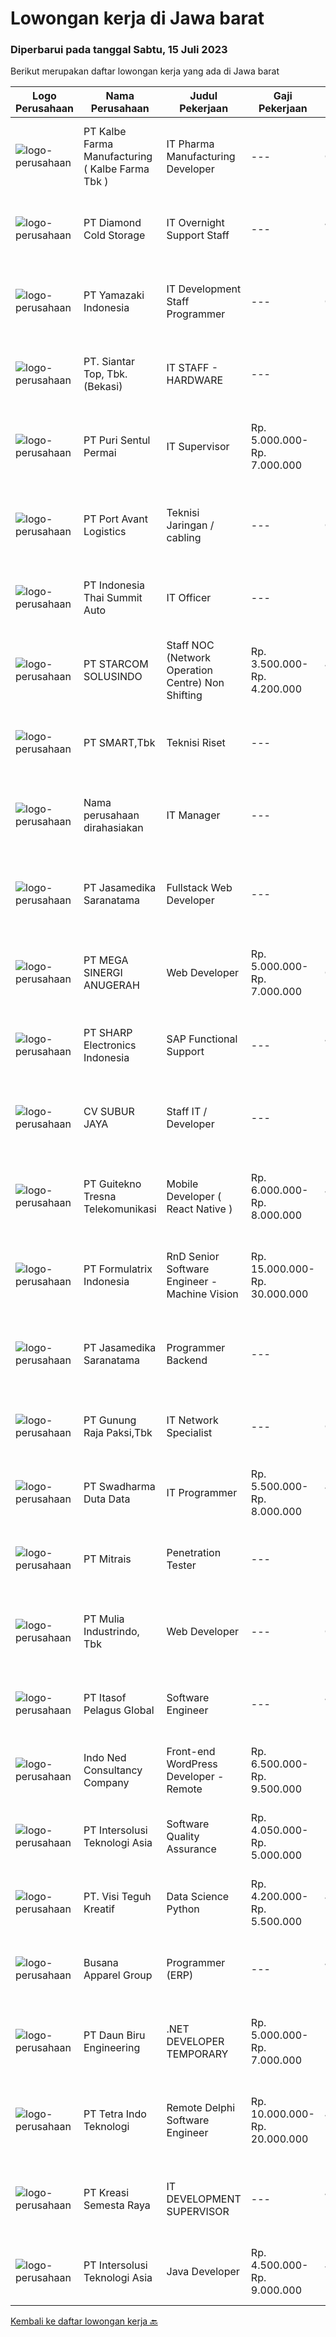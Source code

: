 
  # Lowongan kerja di Jawa barat

  ### Diperbarui pada tanggal Sabtu, 15 Juli 2023

  Berikut merupakan daftar lowongan kerja yang ada di Jawa barat

  |Logo Perusahaan | Nama Perusahaan | Judul Pekerjaan | Gaji Pekerjaan | Lokasi | Deskripsi | Tanggal diunggah | Pranala |
  | -------------- | --------------- | --------------- | --------- | --------- | -------------- | ------- | ----------- |
  |![logo-perusahaan](https://image-service-cdn.seek.com.au/071b102cf13fc16cfa8ef61d5500741ad40140e2/ee4dce1061f3f616224767ad58cb2fc751b8d2dc)|PT Kalbe Farma Manufacturing ( Kalbe Farma Tbk )|IT Pharma Manufacturing Developer|---|Cikarang|Job Qualification: Candidate must possess at least Bachelor's Degree in Computer Science Engineering, Information Technology, Information System and...|Selasa, 11 Juli 2023|https://www.jobstreet.co.id/id/job/it-pharma-manufacturing-developer-4401161?token=0~c719a380-0e68-45de-83e2-40c35194b0a6&sectionRank=1&jobId=jobstreet-id-job-4401161|
|![logo-perusahaan](https://image-service-cdn.seek.com.au/a263c82b9bd6d7892d9abbc243b8c8a98ae10df0/ee4dce1061f3f616224767ad58cb2fc751b8d2dc)|PT Diamond Cold Storage|IT Overnight Support Staff|---|Jawa Barat|Requirements : Experience 2 years in handling Helpdesk / Support User, Field Support Familiar with Helpdesk Ticketing System, Monitoring System...|Jumat, 14 Juli 2023|https://www.jobstreet.co.id/id/job/it-overnight-support-staff-4404632?token=0~c719a380-0e68-45de-83e2-40c35194b0a6&sectionRank=2&jobId=jobstreet-id-job-4404632|
|![logo-perusahaan](https://image-service-cdn.seek.com.au/dd6558c42f43744fc416c61ec69fec6e490b05cd/ee4dce1061f3f616224767ad58cb2fc751b8d2dc)|PT Yamazaki Indonesia|IT Development Staff Programmer|---|Cikarang|Job Description:•	Use programming languages to write new program for bread industry•	Expand and update existing program•	Run tests to find any errors...|Jumat, 14 Juli 2023|https://www.jobstreet.co.id/id/job/it-development-staff-programmer-4405100?token=0~c719a380-0e68-45de-83e2-40c35194b0a6&sectionRank=3&jobId=jobstreet-id-job-4405100|
|![logo-perusahaan](https://image-service-cdn.seek.com.au/981dc8998223478b8655e8a429be2aa8f21b6784/ee4dce1061f3f616224767ad58cb2fc751b8d2dc)|PT. Siantar Top, Tbk. (Bekasi)|IT STAFF - HARDWARE|---|Bekasi|Kualifikasi: Min. D3 / S1 Teknik Informatika, Teknologi Informasi, atau Ilmu Komputer. Usia 22 - 30 th. Memiliki pengalaman min. 2 tahun di bidang...|Kamis, 13 Juli 2023|https://www.jobstreet.co.id/id/job/it-staff-hardware-4403961?token=0~c719a380-0e68-45de-83e2-40c35194b0a6&sectionRank=4&jobId=jobstreet-id-job-4403961|
|![logo-perusahaan](https://image-service-cdn.seek.com.au/fed77433cb83da75c3e68d892c8c197f4a869757/ee4dce1061f3f616224767ad58cb2fc751b8d2dc)|PT Puri Sentul Permai|IT Supervisor|Rp. 5.000.000-Rp. 7.000.000|Bogor|Tanggung Jawab Pekerjaan: Maintenance dan instalasi Software/hardware PC, Jaringan komputer access point, router, (WAN, LAN, VPN) Trouble shooting...|Selasa, 11 Juli 2023|https://www.jobstreet.co.id/id/job/it-supervisor-4400233?token=0~c719a380-0e68-45de-83e2-40c35194b0a6&sectionRank=5&jobId=jobstreet-id-job-4400233|
|![logo-perusahaan](https://image-service-cdn.seek.com.au/e8d08189fe3fde8d31b66f7890e2afba81f66a4f/ee4dce1061f3f616224767ad58cb2fc751b8d2dc)|PT Port Avant Logistics|Teknisi Jaringan / cabling|---|Cikarang|Tugas &amp; tanggung jawab: Menarik kabel jaringan. Instalasi kabel jaringan. Melakukan pengetesan kabel jaringan. Menjalankan kegiatan operasional...|Jumat, 14 Juli 2023|https://www.jobstreet.co.id/id/job/teknisi-jaringan-cabling-4404474?token=0~c719a380-0e68-45de-83e2-40c35194b0a6&sectionRank=6&jobId=jobstreet-id-job-4404474|
|![logo-perusahaan](https://image-service-cdn.seek.com.au/ab277731612335c0013a4e48a7585baf17772cdc/ee4dce1061f3f616224767ad58cb2fc751b8d2dc)|PT Indonesia Thai Summit Auto|IT Officer|---|Karawang|Job Description : Handle Infrastructure (Window Server, Zimbra and Microtic) Handle the request from user such as trouble shooting for hardware &amp;...|Selasa, 11 Juli 2023|https://www.jobstreet.co.id/id/job/it-officer-4400128?token=0~c719a380-0e68-45de-83e2-40c35194b0a6&sectionRank=7&jobId=jobstreet-id-job-4400128|
|![logo-perusahaan](https://image-service-cdn.seek.com.au/eb86df59879e48d57b6045deb4ff347a1255c2d3/ee4dce1061f3f616224767ad58cb2fc751b8d2dc)|PT STARCOM SOLUSINDO|Staff NOC (Network Operation Centre) Non Shifting|Rp. 3.500.000-Rp. 4.200.000|Jawa Barat|Deskripsi Pekerjaan Menangani troubleshoot CCTV dan Sensor Problem, maupun Monitoring (base Project) Menangani pengaduan pelanggan baik melalui...|Rabu, 12 Juli 2023|https://www.jobstreet.co.id/id/job/staff-noc-network-operation-centre-non-shifting-4401776?token=0~c719a380-0e68-45de-83e2-40c35194b0a6&sectionRank=8&jobId=jobstreet-id-job-4401776|
|![logo-perusahaan](https://image-service-cdn.seek.com.au/e0f2789e04f1707f717e820cb0fceb109a953b16/ee4dce1061f3f616224767ad58cb2fc751b8d2dc)|PT SMART,Tbk|Teknisi Riset|---|Bogor|Job Description1. Preparing for planting media for research purposes.2. Ensure the availability of materials and planting media for research...|Jumat, 14 Juli 2023|https://www.jobstreet.co.id/id/job/teknisi-riset-4405146?token=0~c719a380-0e68-45de-83e2-40c35194b0a6&sectionRank=9&jobId=jobstreet-id-job-4405146|
|![logo-perusahaan](https://i.ibb.co/sqvTCh9/112815900-stock-vector-no-image-available-icon-flat-vector.webp)|Nama perusahaan dirahasiakan|IT Manager|---|Bekasi|Requirement :  Candidate must possess at least Bachelor's Degree in Engineering (Computer/Telecommunication) or equivalent. At least 10 Year(s) of...|Kamis, 13 Juli 2023|https://www.jobstreet.co.id/id/job/it-manager-4402858?token=0~c719a380-0e68-45de-83e2-40c35194b0a6&sectionRank=10&jobId=jobstreet-id-job-4402858|
|![logo-perusahaan](https://image-service-cdn.seek.com.au/7cdc071d90abd96b4cf7706a1694f0662aa509a1/ee4dce1061f3f616224767ad58cb2fc751b8d2dc)|PT Jasamedika Saranatama|Fullstack Web Developer|---|Bandung|Deskripsi PekerjaanKualifikasi: Pendidikan D3 atau S1 (Teknik Informatika/Manajemen Informatika/Sistem Informatika/Teknik Komputer) Memiliki...|Jumat, 14 Juli 2023|https://www.jobstreet.co.id/id/job/fullstack-web-developer-4405047?token=0~c719a380-0e68-45de-83e2-40c35194b0a6&sectionRank=11&jobId=jobstreet-id-job-4405047|
|![logo-perusahaan](https://image-service-cdn.seek.com.au/5190f3dc4a3ced813453d130739db7b6c47a0695/ee4dce1061f3f616224767ad58cb2fc751b8d2dc)|PT MEGA SINERGI ANUGERAH|Web Developer|Rp. 5.000.000-Rp. 7.000.000|Cikarang|Job Descriptions: Making and develop website Testing website Debugging website code Maintain and guarantee website punctuality Design the web Make...|Jumat, 14 Juli 2023|https://www.jobstreet.co.id/id/job/web-developer-4405197?token=0~c719a380-0e68-45de-83e2-40c35194b0a6&sectionRank=12&jobId=jobstreet-id-job-4405197|
|![logo-perusahaan](https://image-service-cdn.seek.com.au/726af5ddd8e01609fa57547ec94d4c8bf499322a/ee4dce1061f3f616224767ad58cb2fc751b8d2dc)|PT SHARP Electronics Indonesia|SAP Functional Support|---|Jawa Barat|Job Specification : Candidates must posses minimum Bachelor Degree from Computer Science Fresh graduate are welcome to apply Fast learner and have...|Kamis, 13 Juli 2023|https://www.jobstreet.co.id/id/job/sap-functional-support-4403744?token=0~c719a380-0e68-45de-83e2-40c35194b0a6&sectionRank=13&jobId=jobstreet-id-job-4403744|
|![logo-perusahaan](https://image-service-cdn.seek.com.au/8a1058603d1b55c2751ffdc11cb28ba64923b318/ee4dce1061f3f616224767ad58cb2fc751b8d2dc)|CV SUBUR JAYA|Staff IT / Developer|---|Bandung|Jobdesk- Mengembangkan web application / website untuk pengguna- Mengembangkan fitur baru yang akan dimasukan ke produk yang di develop- Mengembangkan...|Rabu, 12 Juli 2023|https://www.jobstreet.co.id/id/job/staff-it-developer-4402279?token=0~c719a380-0e68-45de-83e2-40c35194b0a6&sectionRank=14&jobId=jobstreet-id-job-4402279|
|![logo-perusahaan](https://image-service-cdn.seek.com.au/02b027d6d41ba477b21d0b688026b880d207e8be/ee4dce1061f3f616224767ad58cb2fc751b8d2dc)|PT Guitekno Tresna Telekomunikasi|Mobile Developer ( React Native )|Rp. 6.000.000-Rp. 8.000.000|Jakarta Pusat|Kualifikasi: Pengalaman minimal 1 tahun dibidang yang sama. Pengalaman menggunakan React Native. Memahami cara membangun Rest API. Pengalaman upload...|Jumat, 14 Juli 2023|https://www.jobstreet.co.id/id/job/mobile-developer-react-native-4404944?token=0~c719a380-0e68-45de-83e2-40c35194b0a6&sectionRank=15&jobId=jobstreet-id-job-4404944|
|![logo-perusahaan](https://image-service-cdn.seek.com.au/e68aac730da390a16ce750d09b06eaca69364b55/ee4dce1061f3f616224767ad58cb2fc751b8d2dc)|PT Formulatrix Indonesia|RnD Senior Software Engineer - Machine Vision|Rp. 15.000.000-Rp. 30.000.000|Bandung|Headquartered in Bedford, Massachusetts, FORMULATRIX is a fast-growing robotic automation equipment manufacturer and software solutions provider to...|Jumat, 14 Juli 2023|https://www.jobstreet.co.id/id/job/rnd-senior-software-engineer-machine-vision-4404729?token=0~c719a380-0e68-45de-83e2-40c35194b0a6&sectionRank=16&jobId=jobstreet-id-job-4404729|
|![logo-perusahaan](https://image-service-cdn.seek.com.au/172fba7ccd5ea4395b3bcad5f9d7d531f942b6e6/ee4dce1061f3f616224767ad58cb2fc751b8d2dc)|PT Jasamedika Saranatama|Programmer Backend|---|Bandung|Deskripsi Pekerjaan: Melakukan pengembangan produk di bidang teknologi kesehatan yang modern dan sesuai trend terkini Kualifikasi: Pendidikan D3/S1...|Jumat, 14 Juli 2023|https://www.jobstreet.co.id/id/job/programmer-backend-4405042?token=0~c719a380-0e68-45de-83e2-40c35194b0a6&sectionRank=17&jobId=jobstreet-id-job-4405042|
|![logo-perusahaan](https://image-service-cdn.seek.com.au/6456a25d9e49dd8c564d10154132cd76b3e9c490/ee4dce1061f3f616224767ad58cb2fc751b8d2dc)|PT Gunung Raja Paksi,Tbk|IT Network Specialist|---|Cikarang|Responsibilities:1. Design and implement network architecture solutions that meet the organization's requirements.2. Develop and maintain network...|Selasa, 11 Juli 2023|https://www.jobstreet.co.id/id/job/it-network-specialist-4400174?token=0~c719a380-0e68-45de-83e2-40c35194b0a6&sectionRank=18&jobId=jobstreet-id-job-4400174|
|![logo-perusahaan](https://image-service-cdn.seek.com.au/0f683dc67275bb803453d1e92fb7cd7b12b824b6/ee4dce1061f3f616224767ad58cb2fc751b8d2dc)|PT Swadharma Duta Data|IT Programmer|Rp. 5.500.000-Rp. 8.000.000|Jakarta Raya|Kualifikasi Pekerjaan : Pendidikan minimum D3/S1 Jurusan IT Menguasai salah satu bahasan pemograman dibawah ini : Java, C, C++, PHP, Phyton, Basic,...|Kamis, 13 Juli 2023|https://www.jobstreet.co.id/id/job/it-programmer-4402842?token=0~c719a380-0e68-45de-83e2-40c35194b0a6&sectionRank=19&jobId=jobstreet-id-job-4402842|
|![logo-perusahaan](https://image-service-cdn.seek.com.au/7026eb1e60f7602835ce5daa9bc2edc6d0996c85/ee4dce1061f3f616224767ad58cb2fc751b8d2dc)|PT Mitrais|Penetration Tester|---|Bali|We are looking for a skilled Security Engineer - Penetration Tester to join our team. The successful candidate will be responsible for identifying,...|Jumat, 14 Juli 2023|https://www.jobstreet.co.id/id/job/penetration-tester-4404845?token=0~c719a380-0e68-45de-83e2-40c35194b0a6&sectionRank=20&jobId=jobstreet-id-job-4404845|
|![logo-perusahaan](https://image-service-cdn.seek.com.au/2a16189f5a0acde97b3413b9abf87a848f01f772/ee4dce1061f3f616224767ad58cb2fc751b8d2dc)|PT Mulia Industrindo, Tbk|Web Developer|---|Cikarang|QUALIFICATIONS Minimal Bachelor degree from Information System or Information Technology with minimum GPA 3.00 (scale of 4) from a reputable...|Selasa, 11 Juli 2023|https://www.jobstreet.co.id/id/job/web-developer-4401292?token=0~c719a380-0e68-45de-83e2-40c35194b0a6&sectionRank=21&jobId=jobstreet-id-job-4401292|
|![logo-perusahaan](https://image-service-cdn.seek.com.au/77396ce8b76ff0a41b2b52b849c7081bed7f825e/ee4dce1061f3f616224767ad58cb2fc751b8d2dc)|PT Itasof Pelagus Global|Software Engineer|---|Jakarta Raya|Responsibilities: Design, develop, improve, debug and implement software. Documents and demonstrates solutions by developing documentation,...|Jumat, 14 Juli 2023|https://www.jobstreet.co.id/id/job/software-engineer-4405323?token=0~c719a380-0e68-45de-83e2-40c35194b0a6&sectionRank=22&jobId=jobstreet-id-job-4405323|
|![logo-perusahaan](https://image-service-cdn.seek.com.au/52e07e163b695c48150a669984b7a247186ea762/ee4dce1061f3f616224767ad58cb2fc751b8d2dc)|Indo Ned Consultancy Company|Front-end WordPress Developer - Remote|Rp. 6.500.000-Rp. 9.500.000|Bali|Note: This job is not at IndoNed. You will be working for a Dutch company called U Digital (U B.V.) in Indonesia. U Digital is responsible for the...|Jumat, 14 Juli 2023|https://www.jobstreet.co.id/id/job/front-end-wordpress-developer-remote-4405607?token=0~c719a380-0e68-45de-83e2-40c35194b0a6&sectionRank=23&jobId=jobstreet-id-job-4405607|
|![logo-perusahaan](https://image-service-cdn.seek.com.au/f715d3e393651de2fe5a9214d72612dd30f629b2/ee4dce1061f3f616224767ad58cb2fc751b8d2dc)|PT Intersolusi Teknologi Asia|Software Quality Assurance|Rp. 4.050.000-Rp. 5.000.000|Bandung|Responsibilities: Conducting software testing process. Create scenario and test plan based on available requirement. Provide feedback for any software...|Kamis, 13 Juli 2023|https://www.jobstreet.co.id/id/job/software-quality-assurance-4403678?token=0~c719a380-0e68-45de-83e2-40c35194b0a6&sectionRank=24&jobId=jobstreet-id-job-4403678|
|![logo-perusahaan](https://image-service-cdn.seek.com.au/878b05021e4b162c27fe00476a3a3bd9f951bbf2/ee4dce1061f3f616224767ad58cb2fc751b8d2dc)|PT. Visi Teguh Kreatif|Data Science Python|Rp. 4.200.000-Rp. 5.500.000|Jawa Barat|Bachelor's degree or equivalent experience in quantative field (Computer Science, Informatics Engineering) Expert in programming language /...|Selasa, 11 Juli 2023|https://www.jobstreet.co.id/id/job/data-science-python-4401134?token=0~c719a380-0e68-45de-83e2-40c35194b0a6&sectionRank=25&jobId=jobstreet-id-job-4401134|
|![logo-perusahaan](https://image-service-cdn.seek.com.au/683670481263d6172abacd763ed892105168758e/ee4dce1061f3f616224767ad58cb2fc751b8d2dc)|Busana Apparel Group|Programmer (ERP)|---|Jawa Barat|JOB DESCRIPTION: Develop and maintain the company's ERP system. Develop new tools, reports, and enhancements for existing tools and reports....|Rabu, 12 Juli 2023|https://www.jobstreet.co.id/id/job/programmer-erp-4402564?token=0~c719a380-0e68-45de-83e2-40c35194b0a6&sectionRank=26&jobId=jobstreet-id-job-4402564|
|![logo-perusahaan](https://image-service-cdn.seek.com.au/d787d278f47a6254081e832bfb5cc9421805151d/ee4dce1061f3f616224767ad58cb2fc751b8d2dc)|PT Daun Biru Engineering|.NET DEVELOPER TEMPORARY|Rp. 5.000.000-Rp. 7.000.000|Depok|Daun Biru Engineering adalah perusahaan perawatan maju untuk industri, baik hardware, software maupun maintenance-services. Sedang membutuhkan...|Rabu, 12 Juli 2023|https://www.jobstreet.co.id/id/job/.net-developer-temporary-4402026?token=0~c719a380-0e68-45de-83e2-40c35194b0a6&sectionRank=27&jobId=jobstreet-id-job-4402026|
|![logo-perusahaan](https://image-service-cdn.seek.com.au/80bc6183ab253ecd3e3a90eaad1f9a46899d45b5/ee4dce1061f3f616224767ad58cb2fc751b8d2dc)|PT Tetra Indo Teknologi|Remote Delphi Software Engineer|Rp. 10.000.000-Rp. 20.000.000|Jawa Barat|Prior working experience in Delphi software development preferred (minimum 2 years) Experience in doing client-server applications Experience in the...|Rabu, 12 Juli 2023|https://www.jobstreet.co.id/id/job/remote-delphi-software-engineer-4402626?token=0~c719a380-0e68-45de-83e2-40c35194b0a6&sectionRank=28&jobId=jobstreet-id-job-4402626|
|![logo-perusahaan](https://image-service-cdn.seek.com.au/1ba9e7faf5687f45c217ab0968d31ff768a82d7d/ee4dce1061f3f616224767ad58cb2fc751b8d2dc)|PT Kreasi Semesta Raya|IT DEVELOPMENT SUPERVISOR|---|Jawa Barat|Kualifikasi : Pengalaman Asp.net C# (MVC, Core, &amp; Web Form) Pengalaman dengan API Pengalaman Database Sql Server, Mysql Pengalaman dengan Flutter...|Senin, 10 Juli 2023|https://www.jobstreet.co.id/id/job/it-development-supervisor-4398280?token=0~c719a380-0e68-45de-83e2-40c35194b0a6&sectionRank=29&jobId=jobstreet-id-job-4398280|
|![logo-perusahaan](https://image-service-cdn.seek.com.au/f715d3e393651de2fe5a9214d72612dd30f629b2/ee4dce1061f3f616224767ad58cb2fc751b8d2dc)|PT Intersolusi Teknologi Asia|Java Developer|Rp. 4.500.000-Rp. 9.000.000|Jawa Barat|Responsibilities: Design and build for Web Application platform. Ensure the performance, quality, and responsiveness of applications. Collaborate with...|Rabu, 12 Juli 2023|https://www.jobstreet.co.id/id/job/java-developer-4402195?token=0~c719a380-0e68-45de-83e2-40c35194b0a6&sectionRank=30&jobId=jobstreet-id-job-4402195|


  [Kembali ke daftar lowongan kerja 🔙](../README.md#daftar-lowongan-kerja)
  